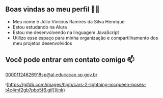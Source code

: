 ## Boas vindas ao meu perfil 💙💙
- Meu nome é Júlio Vinícius Ramires da Silva Henrique
- Estou estudando na Alura
- Estou me desenvolvendo na linguagem JavaScript
- Utilizo esse espaço para minha organização e compartilhamento dos meu projetos desenvolvidos

## Você pode entrar em contato comigo 📫
00001124626918sp@al.educacao.sp.gov.br


![https://gifdb.com/images/high/cars-2-lightning-mcqueen-poses-t4c4mf2gb7pbo5f6.gif](link)
